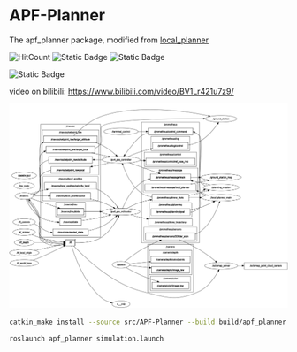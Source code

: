 # APF-Planner

The apf_planner package, modified from [local_planner](https://github.com/amov-lab/Prometheus/tree/v1.1/Modules/planning/local_planner)

![HitCount](https://img.shields.io/endpoint?url=https%3A%2F%2Fhits.dwyl.com%2FHuaYuXiao%2FAPF-Planner.json%3Fcolor%3Dpink)
![Static Badge](https://img.shields.io/badge/ROS-noetic-22314E?logo=ros)
![Static Badge](https://img.shields.io/badge/C%2B%2B-14-00599C?logo=cplusplus)

[//]: # (![Static Badge]&#40;https://img.shields.io/badge/MATLAB-2023b-?logo=&#41;)
![Static Badge](https://img.shields.io/badge/Ubuntu-20.04.6-E95420?logo=ubuntu)

video on bilibili: https://www.bilibili.com/video/BV1Lr421u7z9/

![rqt_graph](https://github.com/HuaYuXiao/APF-Planner/blob/noetic-devel/log/2024-05-01/rosgraph.png)

```bash
catkin_make install --source src/APF-Planner --build build/apf_planner
```

```bash
roslaunch apf_planner simulation.launch
```
